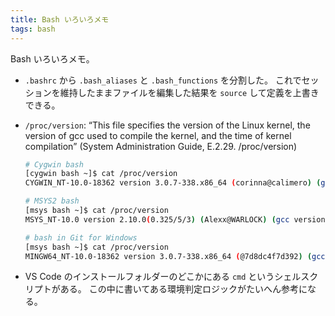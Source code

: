```yaml
---
title: Bash いろいろメモ
tags: bash
---
```


Bash いろいろメモ。

* `.bashrc` から `.bash_aliases` と `.bash_functions` を分割した。
  これでセッションを維持したままファイルを編集した結果を `source` して定義を上書きできる。
* `/proc/version`: <q>This file specifies the version of the Linux kernel,
  the version of gcc used to compile the kernel, and the time of kernel
  compilation</q> (System Administration Guide, E.2.29. /proc/version)

  ```bash
  # Cygwin bash
  [cygwin bash ~]$ cat /proc/version
  CYGWIN_NT-10.0-18362 version 3.0.7-338.x86_64 (corinna@calimero) (gcc version 7.4.0 20181206 (Fedora Cygwin 7.4.0-1) (GCC) ) 2019-04-30 18:08 UTC

  # MSYS2 bash
  [msys bash ~]$ cat /proc/version
  MSYS_NT-10.0 version 2.10.0(0.325/5/3) (Alexx@WARLOCK) (gcc version 6.4.0 (GCC) ) 2018-02-09 15:25

  # bash in Git for Windows
  [msys bash ~]$ cat /proc/version
  MINGW64_NT-10.0-18362 version 3.0.7-338.x86_64 (@7d8dc4f7d392) (gcc version 7.4.0 (GCC) ) 2019-07-03 15:16 UTC
  ```

* VS Code のインストールフォルダーのどこかにある `cmd` というシェルスクリプトがある。
  この中に書いてある環境判定ロジックがたいへん参考になる。
